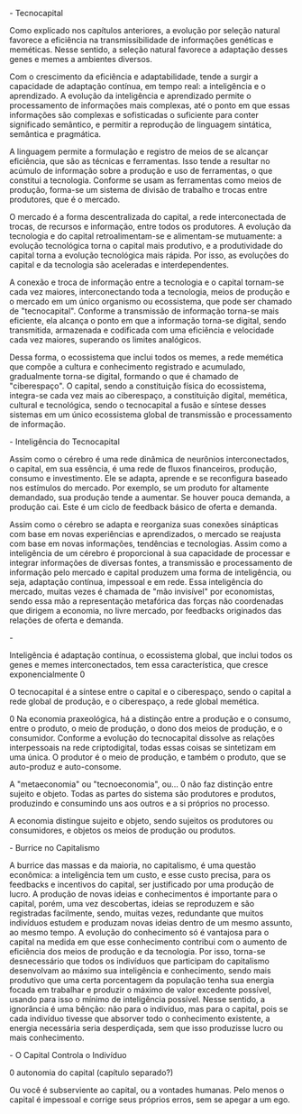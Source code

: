 \- Tecnocapital

Como explicado nos capítulos anteriores, a evolução por seleção natural favorece a eficiência na transmissibilidade de informações genéticas e meméticas. Nesse sentido, a seleção natural favorece a adaptação desses genes e memes a ambientes diversos.

Com o crescimento da eficiência e adaptabilidade, tende a surgir a capacidade de adaptação contínua, em tempo real: a inteligência e o aprendizado. A evolução da inteligência e aprendizado permite o processamento de informações mais complexas, até o ponto em que essas informações são complexas e sofisticadas o suficiente para conter significado semântico, e permitir a reprodução de linguagem sintática, semântica e pragmática.

A linguagem permite a formulação e registro de meios de se alcançar eficiência, que são as técnicas e ferramentas. Isso tende a resultar no acúmulo de informação sobre a produção e uso de ferramentas, o que constitui a tecnologia. Conforme se usam as ferramentas como meios de produção, forma-se um sistema de divisão de trabalho e trocas entre produtores, que é o mercado.

O mercado é a forma descentralizada do capital, a rede interconectada de trocas, de recursos e informação, entre todos os produtores. A evolução da tecnologia e do capital retroalimentam-se e alimentam-se mutuamente: a evolução tecnológica torna o capital mais produtivo, e a produtividade do capital torna a evolução tecnológica mais rápida. Por isso, as evoluções do capital e da tecnologia são aceleradas e interdependentes.

A conexão e troca de informação entre a tecnologia e o capital tornam-se cada vez maiores, interconectando toda a tecnologia, meios de produção e o mercado em um único organismo ou ecossistema, que pode ser chamado de "tecnocapital". Conforme a transmissão de informação torna-se mais eficiente, ela alcança o ponto em que a informação torna-se digital, sendo transmitida, armazenada e codificada com uma eficiência e velocidade cada vez maiores, superando os limites analógicos.

Dessa forma, o ecossistema que inclui todos os memes, a rede memética que compõe a cultura e conhecimento registrado e acumulado, gradualmente torna-se digital, formando o que é chamado de "ciberespaço". O capital, sendo a constituição física do ecossistema, integra-se cada vez mais ao ciberespaço, a constituição digital, memética, cultural e tecnológica, sendo o tecnocapital a fusão e síntese desses sistemas em um único ecossistema global de transmissão e processamento de informação.

\- Inteligência do Tecnocapital

Assim como o cérebro é uma rede dinâmica de neurônios interconectados, o capital, em sua essência, é uma rede de fluxos financeiros, produção, consumo e investimento. Ele se adapta, aprende e se reconfigura baseado nos estímulos do mercado. Por exemplo, se um produto for altamente demandado, sua produção tende a aumentar. Se houver pouca demanda, a produção cai. Este é um ciclo de feedback básico de oferta e demanda.

Assim como o cérebro se adapta e reorganiza suas conexões sinápticas com base em novas experiências e aprendizados, o mercado se reajusta com base em novas informações, tendências e tecnologias. Assim como a inteligência de um cérebro é proporcional à sua capacidade de processar e integrar informações de diversas fontes, a transmissão e processamento de informação pelo mercado e capital produzem uma forma de inteligência, ou seja, adaptação contínua, impessoal e em rede. Essa inteligência do mercado, muitas vezes é chamada de "mão invisível" por economistas, sendo essa mão a representação metafórica das forças não coordenadas que dirigem a economia, no livre mercado, por feedbacks originados das relações de oferta e demanda.

\-

Inteligência é adaptação contínua, o ecossistema global, que inclui todos os genes e memes interconectados, tem essa característica, que cresce exponencialmente 0

O tecnocapital é a síntese entre o capital e o ciberespaço, sendo o capital a rede global de produção, e o ciberespaço, a rede global memética.

0 Na economia praxeológica, há a distinção entre a produção e o consumo, entre o produto, o meio de produção, o dono dos meios de produção, e o consumidor. Conforme a evolução do tecnocapital dissolve as relações interpessoais na rede criptodigital, todas essas coisas se sintetizam em uma única. O produtor é o meio de produção, e também o produto, que se auto-produz e auto-consome.

A "metaeconomia" ou "tecnoeconomia", ou… 0 não faz distinção entre sujeito e objeto. Todas as partes do sistema são produtores e produtos, produzindo e consumindo uns aos outros e a si próprios no processo.

A economia distingue sujeito e objeto, sendo sujeitos os produtores ou consumidores, e objetos os meios de produção ou produtos.

\- Burrice no Capitalismo

A burrice das massas e da maioria, no capitalismo, é uma questão econômica: a inteligência tem um custo, e esse custo precisa, para os feedbacks e incentivos do capital, ser justificado por uma produção de lucro. A produção de novas ideias e conhecimentos é importante para o capital, porém, uma vez descobertas, ideias se reproduzem e são registradas facilmente, sendo, muitas vezes, redundante que muitos indivíduos estudem e produzam novas ideias dentro de um mesmo assunto, ao mesmo tempo. A evolução do conhecimento só é vantajosa para o capital na medida em que esse conhecimento contribui com o aumento de eficiência dos meios de produção e da tecnologia. Por isso, torna-se desnecessário que todos os indivíduos que participam do capitalismo desenvolvam ao máximo sua inteligência e conhecimento, sendo mais produtivo que uma certa porcentagem da população tenha sua energia focada em trabalhar e produzir o máximo de valor excedente possível, usando para isso o mínimo de inteligência possível. Nesse sentido, a ignorância é uma bênção: não para o indivíduo, mas para o capital, pois se cada indivíduo tivesse que absorver todo o conhecimento existente, a energia necessária seria desperdiçada, sem que isso produzisse lucro ou mais conhecimento.

\- O Capital Controla o Indivíduo

0 autonomia do capital (capítulo separado?)

Ou você é subserviente ao capital, ou a vontades humanas. Pelo menos o capital é impessoal e corrige seus próprios erros, sem se apegar a um ego.